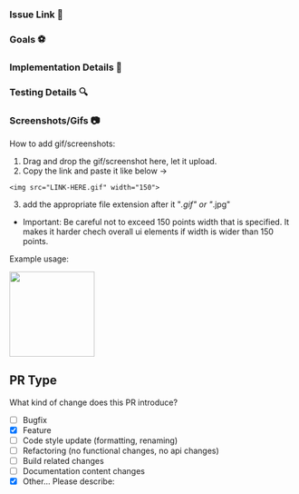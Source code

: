 ### Issue Link :link:
<!-- What is your redmine link for this task? -->

### Goals :soccer:
<!-- List the high-level objectives of this pull request. -->
<!-- Include any relevant context. -->

### Implementation Details :construction:
<!-- Explain the reasoning behind any architectural changes. -->
<!-- Highlight any new functionality. -->

### Testing Details :mag:
<!-- Describe what tests you've added for your changes. -->

### Screenshots/Gifs :camera:
<!-- Add screenshots or Gifs when appropriate. -->
How to add gif/screenshots: 
1. Drag and drop the gif/screenshot here, let it upload.
2. Copy the link and paste it like below ->
```
<img src="LINK-HERE.gif" width="150">
```
3. add the appropriate file extension after it "*.gif" or "*.jpg"
- Important: Be careful not to exceed 150 points width that is specified. It makes it harder chech overall ui elements if width is wider than 150 points. 

Example usage: 

<img src="https://github.com/SwiftBuddiesTR/BuddiesIOS/assets/40922278/292b39cd-898a-4233-ad6f-137b28351964.gif" width="150">

## PR Type
What kind of change does this PR introduce?

<!-- Please check the one that applies to this PR using "x". -->

- [ ] Bugfix
- [x] Feature
- [ ] Code style update (formatting, renaming)
- [ ] Refactoring (no functional changes, no api changes)
- [ ] Build related changes
- [ ] Documentation content changes
- [x] Other... Please describe:
